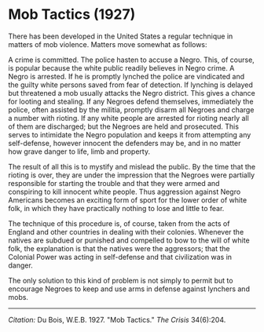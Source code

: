 # Mob Tactics (1927)

There has been developed in the United States a regular technique in matters of mob violence. Matters move somewhat as follows:

A crime is committed. The police hasten to accuse a Negro. This, of course, is popular because the white public readily believes in Negro crime. A Negro is arrested. If he is promptly lynched the police are vindicated and the guilty white persons saved from fear of detection. If lynching is delayed but threatened a mob usually attacks the Negro district. This gives a chance for looting and stealing. If any Negroes defend themselves, immediately the police, often assisted by the militia, promptly disarm all Negroes and charge a number with rioting. If any white people are arrested for rioting nearly all of them are discharged; but the Negroes are held and prosecuted. This serves to intimidate the Negro population and keeps it from attempting any self-defense, however innocent the defenders may be, and in no matter how grave danger to life, limb and property.

The result of all this is to mystify and mislead the public. By the time that the rioting is over, they are under the impression that the Negroes were partially responsible for starting the trouble and that they were armed and conspiring to kill innocent white people. Thus aggression against Negro Americans becomes an exciting form of sport for the lower order of white folk, in which they have practically nothing to lose and little to fear.

The technique of this procedure is, of course, taken from the acts of England and other countries in dealing with their colonies. Whenever the natives are subdued or punished and compelled to bow to the will of white folk, the explanation is that the natives were the aggressors; that the Colonial Power was acting in self-defense and that civilization was in danger.

The only solution to this kind of problem is not simply to permit but to encourage Negroes to keep and use arms in defense against lynchers and mobs.

_________________
*Citation:* Du Bois, W.E.B. 1927. "Mob Tactics."  *The Crisis* 34(6):204.
